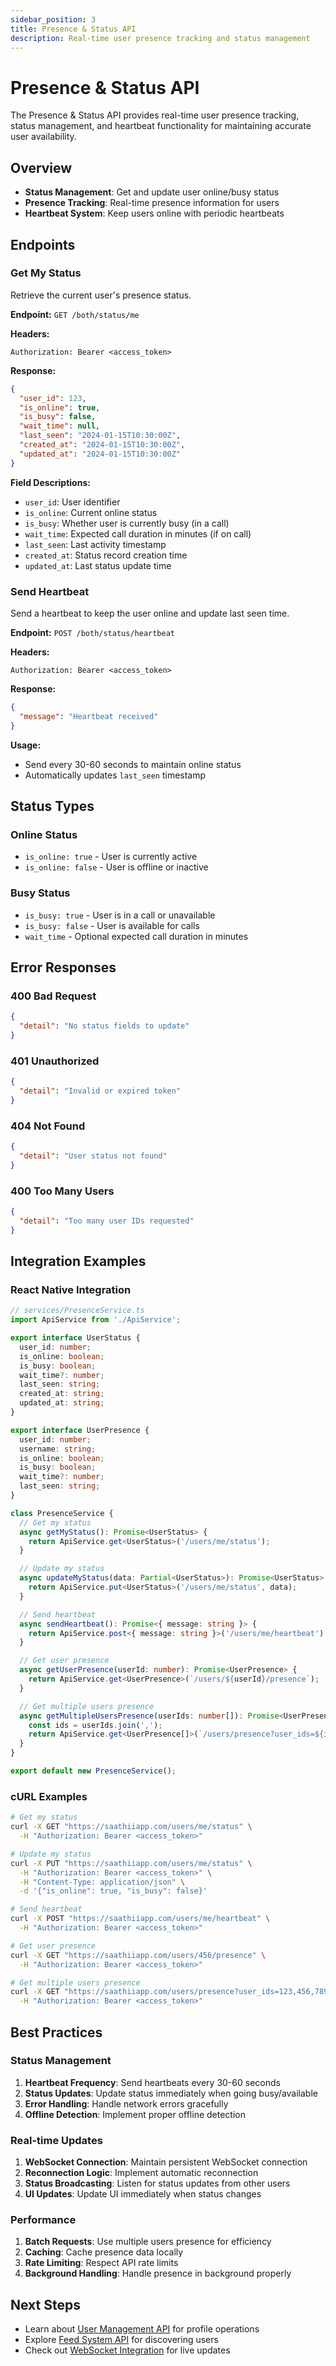 ```yaml
---
sidebar_position: 3
title: Presence & Status API
description: Real-time user presence tracking and status management
---
```


# Presence & Status API

The Presence & Status API provides real-time user presence tracking, status management, and heartbeat functionality for maintaining accurate user availability.

## Overview

- **Status Management**: Get and update user online/busy status
- **Presence Tracking**: Real-time presence information for users
- **Heartbeat System**: Keep users online with periodic heartbeats

## Endpoints

### Get My Status

Retrieve the current user's presence status.

**Endpoint:** `GET /both/status/me`

**Headers:**
```
Authorization: Bearer <access_token>
```

**Response:**
```json
{
  "user_id": 123,
  "is_online": true,
  "is_busy": false,
  "wait_time": null,
  "last_seen": "2024-01-15T10:30:00Z",
  "created_at": "2024-01-15T10:30:00Z",
  "updated_at": "2024-01-15T10:30:00Z"
}
```

**Field Descriptions:**
- `user_id`: User identifier
- `is_online`: Current online status
- `is_busy`: Whether user is currently busy (in a call)
- `wait_time`: Expected call duration in minutes (if on call)
- `last_seen`: Last activity timestamp
- `created_at`: Status record creation time
- `updated_at`: Last status update time

### Send Heartbeat

Send a heartbeat to keep the user online and update last seen time.

**Endpoint:** `POST /both/status/heartbeat`

**Headers:**
```
Authorization: Bearer <access_token>
```

**Response:**
```json
{
  "message": "Heartbeat received"
}
```

**Usage:**
- Send every 30-60 seconds to maintain online status
- Automatically updates `last_seen` timestamp

## Status Types

### Online Status
- `is_online: true` - User is currently active
- `is_online: false` - User is offline or inactive

### Busy Status
- `is_busy: true` - User is in a call or unavailable
- `is_busy: false` - User is available for calls
- `wait_time` - Optional expected call duration in minutes

## Error Responses

### 400 Bad Request
```json
{
  "detail": "No status fields to update"
}
```

### 401 Unauthorized
```json
{
  "detail": "Invalid or expired token"
}
```

### 404 Not Found
```json
{
  "detail": "User status not found"
}
```

### 400 Too Many Users
```json
{
  "detail": "Too many user IDs requested"
}
```

## Integration Examples

### React Native Integration

```typescript
// services/PresenceService.ts
import ApiService from './ApiService';

export interface UserStatus {
  user_id: number;
  is_online: boolean;
  is_busy: boolean;
  wait_time?: number;
  last_seen: string;
  created_at: string;
  updated_at: string;
}

export interface UserPresence {
  user_id: number;
  username: string;
  is_online: boolean;
  is_busy: boolean;
  wait_time?: number;
  last_seen: string;
}

class PresenceService {
  // Get my status
  async getMyStatus(): Promise<UserStatus> {
    return ApiService.get<UserStatus>('/users/me/status');
  }

  // Update my status
  async updateMyStatus(data: Partial<UserStatus>): Promise<UserStatus> {
    return ApiService.put<UserStatus>('/users/me/status', data);
  }

  // Send heartbeat
  async sendHeartbeat(): Promise<{ message: string }> {
    return ApiService.post<{ message: string }>('/users/me/heartbeat');
  }

  // Get user presence
  async getUserPresence(userId: number): Promise<UserPresence> {
    return ApiService.get<UserPresence>(`/users/${userId}/presence`);
  }

  // Get multiple users presence
  async getMultipleUsersPresence(userIds: number[]): Promise<UserPresence[]> {
    const ids = userIds.join(',');
    return ApiService.get<UserPresence[]>(`/users/presence?user_ids=${ids}`);
  }
}

export default new PresenceService();
```

### cURL Examples

```bash
# Get my status
curl -X GET "https://saathiiapp.com/users/me/status" \
  -H "Authorization: Bearer <access_token>"

# Update my status
curl -X PUT "https://saathiiapp.com/users/me/status" \
  -H "Authorization: Bearer <access_token>" \
  -H "Content-Type: application/json" \
  -d '{"is_online": true, "is_busy": false}'

# Send heartbeat
curl -X POST "https://saathiiapp.com/users/me/heartbeat" \
  -H "Authorization: Bearer <access_token>"

# Get user presence
curl -X GET "https://saathiiapp.com/users/456/presence" \
  -H "Authorization: Bearer <access_token>"

# Get multiple users presence
curl -X GET "https://saathiiapp.com/users/presence?user_ids=123,456,789" \
  -H "Authorization: Bearer <access_token>"
```

## Best Practices

### Status Management

1. **Heartbeat Frequency**: Send heartbeats every 30-60 seconds
2. **Status Updates**: Update status immediately when going busy/available
3. **Error Handling**: Handle network errors gracefully
4. **Offline Detection**: Implement proper offline detection

### Real-time Updates

1. **WebSocket Connection**: Maintain persistent WebSocket connection
2. **Reconnection Logic**: Implement automatic reconnection
3. **Status Broadcasting**: Listen for status updates from other users
4. **UI Updates**: Update UI immediately when status changes

### Performance

1. **Batch Requests**: Use multiple users presence for efficiency
2. **Caching**: Cache presence data locally
3. **Rate Limiting**: Respect API rate limits
4. **Background Handling**: Handle presence in background properly

## Next Steps

- Learn about [User Management API](./user-management) for profile operations
- Explore [Feed System API](./feeds) for discovering users
- Check out [WebSocket Integration](./websocket-realtime) for live updates
